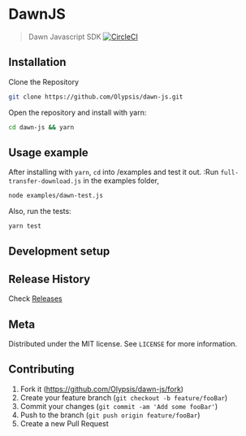 # DawnJS
> Dawn Javascript SDK
[![CircleCI](https://circleci.com/gh/Olypsis/dawn-js/tree/master.svg?style=svg)](https://circleci.com/gh/Olypsis/dawn-js/tree/master)

## Installation

Clone the Repository
```sh
git clone https://github.com/Olypsis/dawn-js.git
```

Open the repository and install with yarn:

```sh
cd dawn-js && yarn 
```

## Usage example
After installing with `yarn`, `cd` into /examples and test it out. :Run `full-transfer-download.js` in the examples folder,

```sh
node examples/dawn-test.js
```

Also, run the tests:
```sh
yarn test
```

## Development setup

## Release History
Check [Releases](https://github.com/Olypsis/dawn-js/releases)

## Meta
Distributed under the MIT license. See ``LICENSE`` for more information.

## Contributing
1. Fork it (<https://github.com/Olypsis/dawn-js/fork>)
2. Create your feature branch (`git checkout -b feature/fooBar`)
3. Commit your changes (`git commit -am 'Add some fooBar'`)
4. Push to the branch (`git push origin feature/fooBar`)
5. Create a new Pull Request

